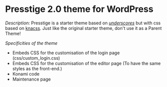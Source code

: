 ﻿Presstige 2.0 theme for WordPress
==============================

*Description:*
Presstige is a starter theme based on <a href="http://underscores.me/"><em>underscores</em></a> but with css based on <a href="http://knacss.com/">knacss</a>.
Just like the original starter theme, don't use it as a Parent Theme! 

*Specificities of the theme*

* Embeds CSS for the customisation of the login page (css/custom_login.css)
* Embeds CSS for the customisation of the editor page (To have the same styles as the front-end.)
* Konami code
* Maintenance page